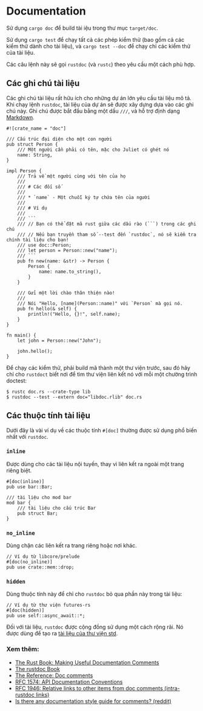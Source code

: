 # Documentation

Sử dụng `cargo doc` để build tài iệu trong thư mục `target/doc`.

Sử dụng `cargo test` để chạy tất cả các phép kiểm thử (bao gồm cả các kiểm thử dành cho tài liệu), và `cargo test --doc` để chạy chỉ các kiểm thử của tài liệu.

Các câu lệnh này sẽ gọi `rustdoc` (và `rustc`) theo yêu cầu một cách phù hợp.

## Các ghi chú tài liệu

Các ghi chú tài liệu rất hữu ích cho những dự án lớn yêu cầu tài liệu mô tả. Khi chạy lệnh `rustdoc`, tài liệu của dự án sẽ được xây dựng dựa vào các ghi chú này. Ghi chú được bắt đầu bằng một dấu `///`, và hỗ trợ định dạng [Markdown].

````rust,editable,ignore
#![crate_name = "doc"]

/// Cấu trúc đại diện cho một con người
pub struct Person {
    /// Một người cần phải có tên, mặc cho Juliet có ghét nó
    name: String,
}

impl Person {
    /// Trả về một người cùng với tên của họ
    ///
    /// # Các đối số
    ///
    /// * `name` - Một chuỗi ký tự chứa tên của người
    ///
    /// # Ví dụ
    ///
    /// ```
    /// // Bạn có thể đặt mã rust giữa các dấu rào (```) trong các ghi chú
    /// // Nếu bạn truyền tham số --test đến `rustdoc`, nó sẽ kiểm tra chính tài liệu cho bạn!
    /// use doc::Person;
    /// let person = Person::new("name");
    /// ```
    pub fn new(name: &str) -> Person {
        Person {
            name: name.to_string(),
        }
    }

    /// Gửi một lời chào thân thiện nào!
    ///
    /// Nói "Hello, [name](Person::name)" với `Person` mà gọi nó.
    pub fn hello(& self) {
        println!("Hello, {}!", self.name);
    }
}

fn main() {
    let john = Person::new("John");

    john.hello();
}
````

Để chạy các kiểm thử, phải build mã thành một thư viện trước, sau đó hãy chỉ cho `rustdoct` biết nơi để tìm thư viện liên kết nó với mỗi một chường trình doctest:

```shell
$ rustc doc.rs --crate-type lib
$ rustdoc --test --extern doc="libdoc.rlib" doc.rs
```

## Các thuộc tính tài liệu

Dưới đây là vài ví dụ về các thuộc tính `#[doc]` thường được sử dụng phổ biến nhất với `rustdoc`.

### `inline`

Được dùng cho các tài liệu nội tuyến, thay vì liên kết ra ngoài một trang riêng biệt.

```rust,ignore
#[doc(inline)]
pub use bar::Bar;

/// tài liệu cho mod bar
mod bar {
    /// tài liệu cho cấu trúc Bar
    pub struct Bar;
}
```

### `no_inline`

Dùng chặn các liên kết ra trang riêng hoặc nơi khác.

```rust,ignore
// Ví dụ từ libcore/prelude
#[doc(no_inline)]
pub use crate::mem::drop;
```

### `hidden`

Dùng thuộc tính này để chỉ cho `rustdoc` bỏ qua phần này trong tài liệu:

```rust,editable,ignore
// Ví dụ từ thư viện futures-rs
#[doc(hidden)]
pub use self::async_await::*;
```

Đối với tài liệu, `rustdoc` được cộng đồng sử dụng một cách rộng rãi. Nó được dùng để tạo ra [tài liệu của thư viện std](https://doc.rust-lang.org/std/).

### Xem thêm:

- [The Rust Book: Making Useful Documentation Comments][book]
- [The rustdoc Book][rustdoc-book]
- [The Reference: Doc comments][ref-comments]
- [RFC 1574: API Documentation Conventions][api-conv]
- [RFC 1946: Relative links to other items from doc comments (intra-rustdoc links)][intra-links]
- [Is there any documentation style guide for comments? (reddit)][reddit]

[markdown]: https://en.wikipedia.org/wiki/Markdown
[book]: https://doc.rust-lang.org/book/ch14-02-publishing-to-crates-io.html#making-useful-documentation-comments
[ref-comments]: https://doc.rust-lang.org/stable/reference/comments.html#doc-comments
[rustdoc-book]: https://doc.rust-lang.org/rustdoc/index.html
[api-conv]: https://rust-lang.github.io/rfcs/1574-more-api-documentation-conventions.html#appendix-a-full-conventions-text
[intra-links]: https://rust-lang.github.io/rfcs/1946-intra-rustdoc-links.html
[reddit]: https://www.reddit.com/r/rust/comments/ahb50s/is_there_any_documentation_style_guide_for/
